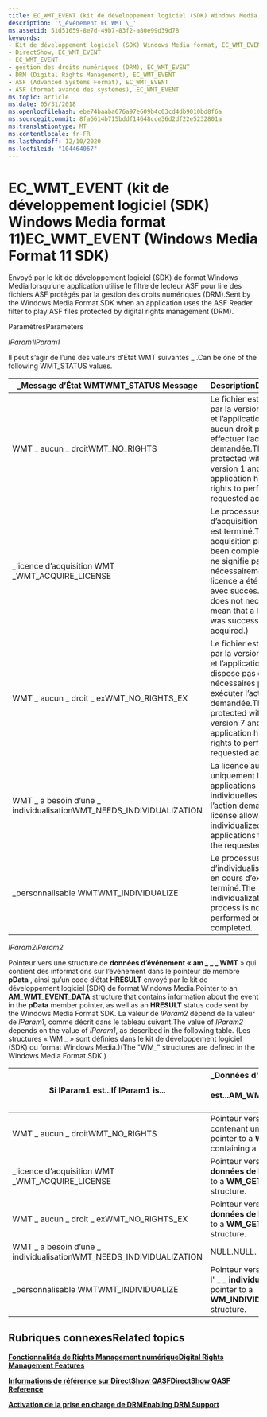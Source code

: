 ```yaml
---
title: EC_WMT_EVENT (kit de développement logiciel (SDK) Windows Media format 11)
description: '\_événement EC WMT \_'
ms.assetid: 51d51659-8e7d-49b7-83f2-a80e99d39d78
keywords:
- Kit de développement logiciel (SDK) Windows Media format, EC_WMT_EVENT
- DirectShow, EC_WMT_EVENT
- EC_WMT_EVENT
- gestion des droits numériques (DRM), EC_WMT_EVENT
- DRM (Digital Rights Management), EC_WMT_EVENT
- ASF (Advanced Systems Format), EC_WMT_EVENT
- ASF (format avancé des systèmes), EC_WMT_EVENT
ms.topic: article
ms.date: 05/31/2018
ms.openlocfilehash: ebe74baaba676a97e609b4c03cd4db9010bd8f6a
ms.sourcegitcommit: 8fa6614b715bddf14648cce36d2df22e5232801a
ms.translationtype: MT
ms.contentlocale: fr-FR
ms.lasthandoff: 12/10/2020
ms.locfileid: "104464067"
---
```

# <a name="ec_wmt_event-windows-media-format-11-sdk"></a><span data-ttu-id="1e666-110">EC_WMT_EVENT (kit de développement logiciel (SDK) Windows Media format 11)</span><span class="sxs-lookup"><span data-stu-id="1e666-110">EC_WMT_EVENT (Windows Media Format 11 SDK)</span></span>

<span data-ttu-id="1e666-111">Envoyé par le kit de développement logiciel (SDK) de format Windows Media lorsqu’une application utilise le filtre de lecteur ASF pour lire des fichiers ASF protégés par la gestion des droits numériques (DRM).</span><span class="sxs-lookup"><span data-stu-id="1e666-111">Sent by the Windows Media Format SDK when an application uses the ASF Reader filter to play ASF files protected by digital rights management (DRM).</span></span>

<span data-ttu-id="1e666-112">Paramètres</span><span class="sxs-lookup"><span data-stu-id="1e666-112">Parameters</span></span>

<span data-ttu-id="1e666-113">*lParam1*</span><span class="sxs-lookup"><span data-stu-id="1e666-113">*lParam1*</span></span>

<span data-ttu-id="1e666-114">Il peut s’agir de l’une des valeurs d’État WMT suivantes \_ .</span><span class="sxs-lookup"><span data-stu-id="1e666-114">Can be one of the following WMT\_STATUS values.</span></span>



| <span data-ttu-id="1e666-115">\_Message d’État WMT</span><span class="sxs-lookup"><span data-stu-id="1e666-115">WMT\_STATUS Message</span></span>           | <span data-ttu-id="1e666-116">Description</span><span class="sxs-lookup"><span data-stu-id="1e666-116">Description</span></span>                                                                                                                    |
|-------------------------------|--------------------------------------------------------------------------------------------------------------------------------|
| <span data-ttu-id="1e666-117">WMT \_ aucun \_ droit</span><span class="sxs-lookup"><span data-stu-id="1e666-117">WMT\_NO\_RIGHTS</span></span>               | <span data-ttu-id="1e666-118">Le fichier est protégé par la version 1 de DRM et l’application n’a aucun droit pour effectuer l’action demandée.</span><span class="sxs-lookup"><span data-stu-id="1e666-118">The file is protected with DRM version 1 and the application has no rights to perform the requested action.</span></span>                    |
| <span data-ttu-id="1e666-119">\_licence d’acquisition WMT \_</span><span class="sxs-lookup"><span data-stu-id="1e666-119">WMT\_ACQUIRE\_LICENSE</span></span>         | <span data-ttu-id="1e666-120">Le processus d’acquisition de licence est terminé.</span><span class="sxs-lookup"><span data-stu-id="1e666-120">The license acquisition process has been completed.</span></span> <span data-ttu-id="1e666-121">(Cela ne signifie pas nécessairement qu’une licence a été acquise avec succès.)</span><span class="sxs-lookup"><span data-stu-id="1e666-121">(This does not necessarily mean that a license was successfully acquired.)</span></span> |
| <span data-ttu-id="1e666-122">WMT \_ aucun \_ droit \_ ex</span><span class="sxs-lookup"><span data-stu-id="1e666-122">WMT\_NO\_RIGHTS\_EX</span></span>           | <span data-ttu-id="1e666-123">Le fichier est protégé par la version 7 de DRM et l’application ne dispose pas des droits nécessaires pour exécuter l’action demandée.</span><span class="sxs-lookup"><span data-stu-id="1e666-123">The file is protected with DRM version 7 and the application has no rights to perform the requested action.</span></span>                    |
| <span data-ttu-id="1e666-124">WMT \_ a besoin d’une \_ individualisation</span><span class="sxs-lookup"><span data-stu-id="1e666-124">WMT\_NEEDS\_INDIVIDUALIZATION</span></span> | <span data-ttu-id="1e666-125">La licence autorise uniquement les applications individuelles à exécuter l’action demandée.</span><span class="sxs-lookup"><span data-stu-id="1e666-125">The license allows only individualized applications to perform the requested action.</span></span>                                           |
| <span data-ttu-id="1e666-126">\_personnalisable WMT</span><span class="sxs-lookup"><span data-stu-id="1e666-126">WMT\_INDIVIDUALIZE</span></span>            | <span data-ttu-id="1e666-127">Le processus d’individualisation est en cours d’exécution ou terminé.</span><span class="sxs-lookup"><span data-stu-id="1e666-127">The individualization process is now being performed or has been completed.</span></span>                                                    |



 

<span data-ttu-id="1e666-128">*lParam2*</span><span class="sxs-lookup"><span data-stu-id="1e666-128">*lParam2*</span></span>

<span data-ttu-id="1e666-129">Pointeur vers une structure de **données d’événement « am \_ \_ \_ WMT** » qui contient des informations sur l’événement dans le pointeur de membre **pData** , ainsi qu’un code d’état **HRESULT** envoyé par le kit de développement logiciel (SDK) de format Windows Media.</span><span class="sxs-lookup"><span data-stu-id="1e666-129">Pointer to an **AM\_WMT\_EVENT\_DATA** structure that contains information about the event in the **pData** member pointer, as well as an **HRESULT** status code sent by the Windows Media Format SDK.</span></span> <span data-ttu-id="1e666-130">La valeur de *lParam2* dépend de la valeur de *lParam1*, comme décrit dans le tableau suivant.</span><span class="sxs-lookup"><span data-stu-id="1e666-130">The value of *lParam2* depends on the value of *lParam1*, as described in the following table.</span></span> <span data-ttu-id="1e666-131">(Les structures « WM \_ » sont définies dans le kit de développement logiciel (SDK) du format Windows Media.)</span><span class="sxs-lookup"><span data-stu-id="1e666-131">(The "WM\_" structures are defined in the Windows Media Format SDK.)</span></span>



| <span data-ttu-id="1e666-132">Si lParam1 est...</span><span class="sxs-lookup"><span data-stu-id="1e666-132">If lParam1 is...</span></span>              | <span data-ttu-id="1e666-133">\_Données d' \_ événement WMT am \_ . pdata est...</span><span class="sxs-lookup"><span data-stu-id="1e666-133">AM\_WMT\_EVENT\_DATA.pData is...</span></span>                            |
|-------------------------------|-------------------------------------------------------------|
| <span data-ttu-id="1e666-134">WMT \_ aucun \_ droit</span><span class="sxs-lookup"><span data-stu-id="1e666-134">WMT\_NO\_RIGHTS</span></span>               | <span data-ttu-id="1e666-135">Pointeur vers une chaîne **WCHAR** contenant une URL de Challenge.</span><span class="sxs-lookup"><span data-stu-id="1e666-135">A pointer to a **WCHAR** string containing a challenge URL.</span></span> |
| <span data-ttu-id="1e666-136">\_licence d’acquisition WMT \_</span><span class="sxs-lookup"><span data-stu-id="1e666-136">WMT\_ACQUIRE\_LICENSE</span></span>         | <span data-ttu-id="1e666-137">Pointeur vers une structure **de \_ \_ \_ données de licence WM** .</span><span class="sxs-lookup"><span data-stu-id="1e666-137">A pointer to a **WM\_GET\_LICENSE\_DATA** structure.</span></span>        |
| <span data-ttu-id="1e666-138">WMT \_ aucun \_ droit \_ ex</span><span class="sxs-lookup"><span data-stu-id="1e666-138">WMT\_NO\_RIGHTS\_EX</span></span>           | <span data-ttu-id="1e666-139">Pointeur vers une structure **de \_ \_ \_ données de licence WM** .</span><span class="sxs-lookup"><span data-stu-id="1e666-139">A pointer to a **WM\_GET\_LICENSE\_DATA** structure.</span></span>        |
| <span data-ttu-id="1e666-140">WMT \_ a besoin d’une \_ individualisation</span><span class="sxs-lookup"><span data-stu-id="1e666-140">WMT\_NEEDS\_INDIVIDUALIZATION</span></span> | <span data-ttu-id="1e666-141">NULL.</span><span class="sxs-lookup"><span data-stu-id="1e666-141">NULL.</span></span>                                                       |
| <span data-ttu-id="1e666-142">\_personnalisable WMT</span><span class="sxs-lookup"><span data-stu-id="1e666-142">WMT\_INDIVIDUALIZE</span></span>            | <span data-ttu-id="1e666-143">Pointeur vers une structure d’état de l' **\_ \_ individualisation WM** .</span><span class="sxs-lookup"><span data-stu-id="1e666-143">A pointer to a **WM\_INDIVIDUALIZE\_STATUS** structure.</span></span>     |



 

## <a name="related-topics"></a><span data-ttu-id="1e666-144">Rubriques connexes</span><span class="sxs-lookup"><span data-stu-id="1e666-144">Related topics</span></span>

<dl> <dt>

[<span data-ttu-id="1e666-145">**Fonctionnalités de Rights Management numérique**</span><span class="sxs-lookup"><span data-stu-id="1e666-145">**Digital Rights Management Features**</span></span>](digital-rights-management-features.md)
</dt> <dt>

[<span data-ttu-id="1e666-146">**Informations de référence sur DirectShow QASF**</span><span class="sxs-lookup"><span data-stu-id="1e666-146">**DirectShow QASF Reference**</span></span>](directshow-qasf-reference.md)
</dt> <dt>

[<span data-ttu-id="1e666-147">**Activation de la prise en charge de DRM**</span><span class="sxs-lookup"><span data-stu-id="1e666-147">**Enabling DRM Support**</span></span>](enabling-drm-support.md)
</dt> </dl>

 

 




